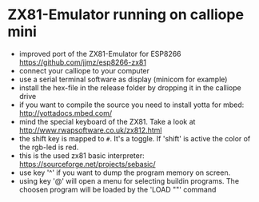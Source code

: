 # ZX81-Emulator running on calliope mini 

* improved port of the ZX81-Emulator for ESP8266 https://github.com/jjmz/esp8266-zx81
* connect your calliope to your computer
* use a serial terminal software as display (minicom for example)
* install the hex-file in the release folder by dropping it in the calliope drive
* if you want to compile the source you need to install yotta for mbed: http://yottadocs.mbed.com/
* mind the special keyboard of the ZX81. Take a look at http://www.rwapsoftware.co.uk/zx812.html
* the shift key is mapped to ```#```. It's a toggle. If 'shift' is active the color of the rgb-led is red.
* this is the used zx81 basic interpreter: https://sourceforge.net/projects/sebasic/
* use key '^' if you want to dump the program memory on screen. 
* using key '@' will open a menu for selecting buildin programs. The choosen program will be loaded by the 'LOAD ""' command
